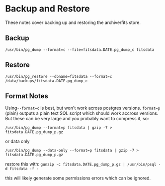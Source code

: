 # Backup and Restore

These notes cover backing up and restoring the archive/fits store.

## Backup

`/usr/bin/pg_dump --format=c --file=fitsdata.DATE.pg_dump_c fitsdata`

## Restore

`/usr/bin/pg_restore --dbname=fitsdata --format=c /data/backups/fitsdata.DATE.pg_dump_c`

## Format Notes

Using`--format=c` is best, but won't work across postgres versions. `format=p` (plain)
outputs a plain text SQL script which should work accross versions.
But these can be very large and you probably want to compress it, so:

`/usr/bin/pg_dump --format=p fitsdata | gzip -7 > fitsdata.DATE.pg_dump_p.gz`

or data only

`/usr/bin/pg_dump --data-only --format=p fitsdata | gzip -7 > fitsdata.DATE.pg_dump_p.gz`

restore this with:
`gunzip -c fitsdata.DATE.pg_dump_p.gz | /usr/bin/psql -d fitsdata -f -`

this will likely generate some permissions errors which can be ignored.
